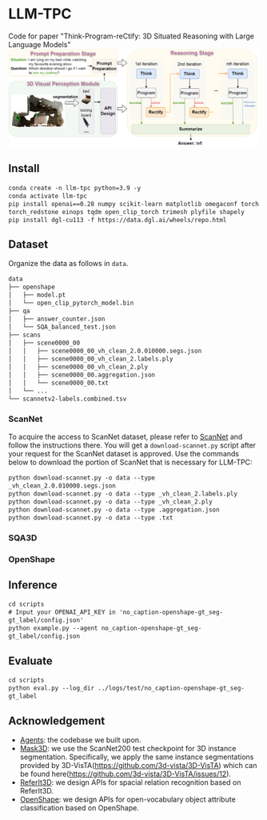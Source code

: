 # LLM-TPC
Code for paper "Think-Program-reCtify: 3D Situated Reasoning with Large Language Models"
<img src="images/LLM-TPC.png" width="500"/>

## Install
```Shell
conda create -n llm-tpc python=3.9 -y
conda activate llm-tpc
pip install openai==0.28 numpy scikit-learn matplotlib omegaconf torch torch_redstone einops tqdm open_clip_torch trimesh plyfile shapely
pip install dgl-cu113 -f https://data.dgl.ai/wheels/repo.html
```

## Dataset
Organize the data as follows in `data`.
```Shell
data
├── openshape
│   ├── model.pt
│   └── open_clip_pytorch_model.bin
├── qa
│   ├── answer_counter.json
│   └── SQA_balanced_test.json
├── scans
│   ├── scene0000_00
│   │   ├── scene0000_00_vh_clean_2.0.010000.segs.json
│   │   ├── scene0000_00_vh_clean_2.labels.ply
│   │   ├── scene0000_00_vh_clean_2.ply
│   │   ├── scene0000_00.aggregation.json
│   │   └── scene0000_00.txt
│   └── ...
└── scannetv2-labels.combined.tsv
```

### ScanNet
To acquire the access to ScanNet dataset, please refer to [ScanNet](https://github.com/ScanNet/ScanNet) and follow the instructions there. You will get a `download-scannet.py` script after your request for the ScanNet dataset is approved. Use the commands below to download the portion of ScanNet that is necessary for LLM-TPC:
```Shell
python download-scannet.py -o data --type _vh_clean_2.0.010000.segs.json
python download-scannet.py -o data --type _vh_clean_2.labels.ply
python download-scannet.py -o data --type _vh_clean_2.ply
python download-scannet.py -o data --type .aggregation.json
python download-scannet.py -o data --type .txt
```

### SQA3D

### OpenShape


## Inference
```Shell
cd scripts
# Input your OPENAI_API_KEY in 'no_caption-openshape-gt_seg-gt_label/config.json'
python example.py --agent no_caption-openshape-gt_seg-gt_label/config.json
```

## Evaluate
```Shell
cd scripts
python eval.py --log_dir ../logs/test/no_caption-openshape-gt_seg-gt_label
```

## Acknowledgement
- [Agents](https://github.com/aiwaves-cn/agents): the codebase we built upon.
- [Mask3D](https://github.com/JonasSchult/Mask3D): we use the ScanNet200 test checkpoint for 3D instance segmentation. Specifically, we apply the same instance segmentations provided by 3D-VisTA(https://github.com/3d-vista/3D-VisTA) which can be found here(https://github.com/3d-vista/3D-VisTA/issues/12).
- [ReferIt3D](https://github.com/referit3d/referit3d): we design APIs for spacial relation recognition based on ReferIt3D.
- [OpenShape](https://github.com/Colin97/OpenShape_code): we design APIs for open-vocabulary object attribute classification based on OpenShape.
